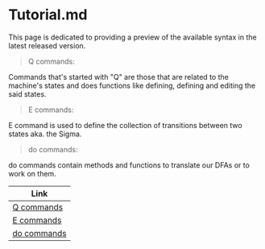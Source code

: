 # Tutorial.md

This page is dedicated to providing a preview of the available syntax in the latest released version.

> Q commands:

Commands that's started with "Q" are those that are related to the machine's states and does functions like defining, defining and editing the said states.

> E commands:

E command is used to define the collection of transitions between two states aka. the Sigma.

> do commands:

do commands contain methods and functions to translate our DFAs or to work on them.


| Link |
| ------------- |
| [Q commands](https://github.com/devtracer/Machina-Language/blob/main/docs/Tutorial/Q.md) |
| [E commands](https://github.com/devtracer/Machina-Language/blob/main/docs/Tutorial/E.md) |
| [do commands](https://github.com/devtracer/Machina-Language/blob/main/docs/Tutorial/do.md) |
